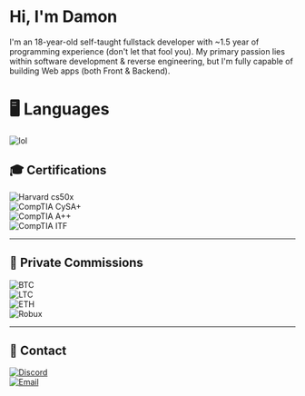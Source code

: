 # Hi, I'm Damon

I'm an 18-year-old self-taught fullstack developer with ~1.5 year of programming experience (don't let that fool you). My primary passion lies within software development & reverse engineering, but I'm fully capable of building Web apps (both Front & Backend).

# 🖥️ Languages

![lol](https://go-skill-icons.vercel.app/api/icons?titles=true&i=asm,cpp,c,cs,rust,python,js,ts,luau)

## 🎓 Certifications

![Harvard cs50x](https://custom-icon-badges.herokuapp.com/badge/Harvard-CS50x-orange?style=for-the-badge&logo=book&logoColor=white)  
![CompTIA CySA+](https://custom-icon-badges.herokuapp.com/badge/CompTIA-CySA%2B-blue?style=for-the-badge&logo=shield&logoColor=white)  
![CompTIA A++](https://custom-icon-badges.herokuapp.com/badge/CompTIA-A%2B%2B-darkblue?style=for-the-badge&logo=cpu&logoColor=white)  
![CompTIA ITF](https://custom-icon-badges.herokuapp.com/badge/CompTIA-ITF%2B-brightgreen?style=for-the-badge&logo=code&logoColor=white)  

---

## 👤 Private Commissions

![BTC](https://custom-icon-badges.herokuapp.com/badge/BTC-F7931A?style=for-the-badge&logo=bitcoin&logoColor=white)  
![LTC](https://custom-icon-badges.herokuapp.com/badge/LTC-gray?style=for-the-badge&logo=litecoin&logoColor=white)  
![ETH](https://custom-icon-badges.herokuapp.com/badge/ETH-3C3C3D?style=for-the-badge&logo=ethereum&logoColor=white)  
![Robux](https://custom-icon-badges.herokuapp.com/badge/Robux-107C10?style=for-the-badge&logo=roblox&logoColor=white)  

---

## 📲 Contact

[![Discord](https://custom-icon-badges.herokuapp.com/badge/Discord-Swedish.Psycho-7289DA?style=for-the-badge&logo=discord&logoColor=white)](https://discordapp.com/users/Swedish.Psycho)  
[![Email](https://custom-icon-badges.herokuapp.com/badge/Email-hat3damon%40gmail.com-red?style=for-the-badge&logo=gmail&logoColor=white)](mailto:hat3damon@gmail.com)  
